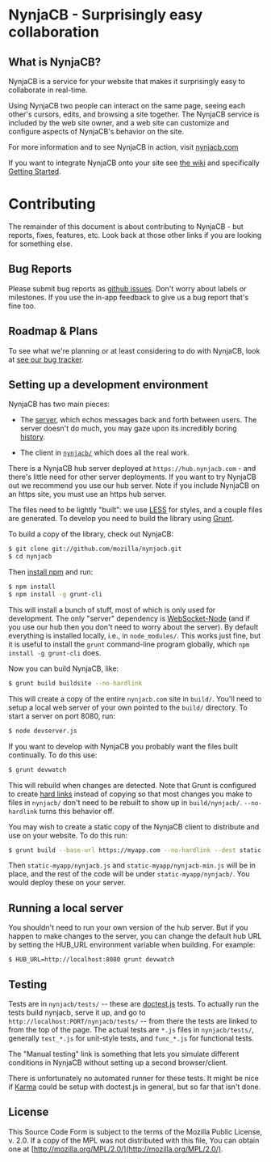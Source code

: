 NynjaCB - Surprisingly easy collaboration
============================================

What is NynjaCB?
-----------------

NynjaCB is a service for your website that makes it surprisingly easy to collaborate in real-time.

Using NynjaCB two people can interact on the same page, seeing each other's cursors, edits, and browsing a site together.  The NynjaCB service is included by the web site owner, and a web site can customize and configure aspects of NynjaCB's behavior on the site.

For more information and to see NynjaCB in action, visit [nynjacb.com](https://nynjacb.com/)

If you want to integrate NynjaCB onto your site see [the wiki](https://github.com/mozilla/nynjacb/wiki) and specifically [Getting Started](https://github.com/mozilla/nynjacb/wiki/Developers:-Getting-Started).

Contributing
============

The remainder of this document is about contributing to NynjaCB - but reports, fixes, features, etc.  Look back at those other links if you are looking for something else.

Bug Reports
-----------

Please submit bug reports as [github issues](https://github.com/mozilla/nynjacb/issues/new).  Don't worry about labels or milestones.  If you use the in-app feedback to give us a bug report that's fine too.

Roadmap & Plans
---------------

To see what we're planning or at least considering to do with NynjaCB, look at [see our bug tracker](https://github.com/NynjaMC/nynjacb/issues?state=open).

Setting up a development environment
------------------------------------

NynjaCB has two main pieces:

* The [server](https://github.com/mozilla/nynjacb/blob/develop/hub/server.js), which echos messages back and forth between users.  The server doesn't do much, you may gaze upon its incredibly boring [history](https://github.com/mozilla/nynjacb/commits/develop/hub/server.js).

* The client in [`nynjacb/`](https://github.com/mozilla/nynjacb/tree/develop/nynjacb) which does all the real work.

There is a NynjaCB hub server deployed at `https://hub.nynjacb.com` - and there's little need for other server deployments.  If you want to try NynjaCB out we recommend you use our hub server.  Note if you include NynjaCB on an https site, you must use an https hub server.

The files need to be lightly "built": we use [LESS](http://lesscss.org/) for styles, and a couple files are generated.  To develop you need to build the library using [Grunt](http://gruntjs.com/).

To build a copy of the library, check out NynjaCB:

```sh
$ git clone git://github.com/mozilla/nynjacb.git
$ cd nynjacb
```

Then [install npm](http://nodejs.org/download/) and run:

```sh
$ npm install
$ npm install -g grunt-cli
```

This will install a bunch of stuff, most of which is only used for development.  The only "server" dependency is [WebSocket-Node](https://github.com/Worlize/WebSocket-Node) (and if you use our hub then you don't need to worry about the server).  By default everything is installed locally, i.e., in `node_modules/`.  This works just fine, but it is useful to install the `grunt` command-line program globally, which `npm install -g grunt-cli` does.

Now you can build NynjaCB, like:

```sh
$ grunt build buildsite --no-hardlink
```

This will create a copy of the entire `nynjacb.com` site in `build/`.  You'll need to setup a local web server of your own pointed to the `build/` directory. To start a server on port 8080, run:

```sh
$ node devserver.js
```

If you want to develop with NynjaCB you probably want the files built continually.  To do this use:

```sh
$ grunt devwatch
```

This will rebuild when changes are detected.  Note that Grunt is configured to create [hard links](http://en.wikipedia.org/wiki/Hard_link) instead of copying so that most changes you make to files in `nynjacb/` don't need to be rebuilt to show up in `build/nynjacb/`.  `--no-hardlink` turns this behavior off.

You may wish to create a static copy of the NynjaCB client to distribute and use on your website.  To do this run:

```sh
$ grunt build --base-url https://myapp.com --no-hardlink --dest static-myapp
```

Then `static-myapp/nynjacb.js` and `static-myapp/nynjacb-min.js` will be in place, and the rest of the code will be under `static-myapp/nynjacb/`.  You would deploy these on your server.

Running a local server
----------------------
You shouldn't need to run your own version of the hub server.  But if you
happen to make changes to the server, you can change the default hub
URL by setting the HUB_URL environment variable when building.  For example:
```
$ HUB_URL=http://localhost:8080 grunt devwatch
```

Testing
-------

Tests are in `nynjacb/tests/` -- these are [doctest.js](http://doctestjs.org/) tests.  To actually run the tests build nynjacb, serve it up, and go to `http://localhost:PORT/nynjacb/tests/` -- from there the tests are linked to from the top of the page.  The actual tests are `*.js` files in `nynjacb/tests/`, generally `test_*.js` for unit-style tests, and `func_*.js` for functional tests.

The "Manual testing" link is something that lets you simulate different conditions in NynjaCB without setting up a second browser/client.

There is unfortunately no automated runner for these tests.  It might be nice if [Karma](http://karma-runner.github.io/) could be setup with doctest.js in general, but so far that isn't done.

License
-------

This Source Code Form is subject to the terms of the Mozilla Public
License, v. 2.0. If a copy of the MPL was not distributed with this file,
You can obtain one at [http://mozilla.org/MPL/2.0/](http://mozilla.org/MPL/2.0/).
